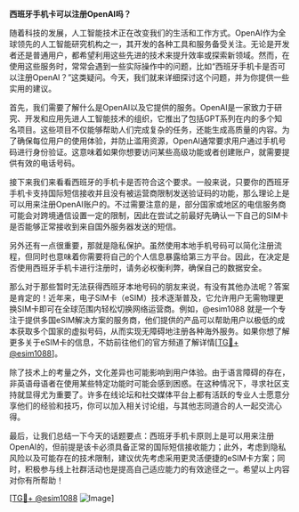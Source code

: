 **西班牙手机卡可以注册OpenAI吗？**

随着科技的发展，人工智能技术正在改变我们的生活和工作方式。OpenAI作为全球领先的人工智能研究机构之一，其开发的各种工具和服务备受关注。无论是开发者还是普通用户，都希望利用这些先进的技术来提升效率或探索新领域。然而，在使用这些服务时，常常会遇到一些实际操作中的问题，比如“西班牙手机卡是否可以注册OpenAI？”这类疑问。今天，我们就来详细探讨这个问题，并为你提供一些实用的建议。

首先，我们需要了解什么是OpenAI以及它提供的服务。OpenAI是一家致力于研究、开发和应用先进人工智能技术的组织，它推出了包括GPT系列在内的多个知名项目。这些项目不仅能够帮助人们完成复杂的任务，还能生成高质量的内容。为了确保每位用户的使用体验，并防止滥用资源，OpenAI通常要求用户通过手机号码进行身份验证。这意味着如果你想要访问某些高级功能或者创建账户，就需要提供有效的电话号码。

接下来我们来看看西班牙的手机卡是否符合这个要求。一般来说，只要你的西班牙手机卡支持国际短信接收并且没有被运营商限制发送验证码的功能，那么理论上是可以用来注册OpenAI账户的。不过需要注意的是，部分国家或地区的电信服务商可能会对跨境通信设置一定的限制，因此在尝试之前最好先确认一下自己的SIM卡是否能够正常接收到来自国外服务器发送的短信。

另外还有一点很重要，那就是隐私保护。虽然使用本地手机号码可以简化注册流程，但同时也意味着你需要将自己的个人信息暴露给第三方平台。因此，在决定是否使用西班牙手机卡进行注册时，请务必权衡利弊，确保自己的数据安全。

那么对于那些暂时无法获得西班牙本地号码的朋友来说，有没有其他办法呢？答案是肯定的！近年来，电子SIM卡（eSIM）技术逐渐普及，它允许用户无需物理更换SIM卡即可在全球范围内轻松切换网络运营商。例如，@esim1088 就是一个专注于提供多国eSIM解决方案的服务商，他们提供的产品可以帮助用户以极低的成本获取多个国家的虚拟号码，从而实现无障碍地注册各种海外服务。如果你想了解更多关于eSIM卡的信息，不妨前往他们的官方频道了解详情[[TG💪+ @esim1088](https://t.me/s/esim1088)]。

除了技术上的考量之外，文化差异也可能影响到用户体验。由于语言障碍的存在，非英语母语者在使用某些特定功能时可能会感到困惑。在这种情况下，寻求社区支持就显得尤为重要了。许多在线论坛和社交媒体平台上都有活跃的专业人士愿意分享他们的经验和技巧，你可以加入相关讨论组，与其他志同道合的人一起交流心得。

最后，让我们总结一下今天的话题要点：西班牙手机卡原则上是可以用来注册OpenAI的，但前提是该卡必须具备正常的国际短信接收能力；此外，考虑到隐私风险以及可能存在的技术限制，建议优先考虑采用更灵活便捷的eSIM卡方案；同时，积极参与线上社群活动也是提高自己适应能力的有效途径之一。希望以上内容对你有所帮助！

[[TG💪+ @esim1088](https://t.me/s/esim1088) ![Image](https://i.postimg.cc/4NQfJmqS/Snipaste-2025-05-13-00-14-12.png)]